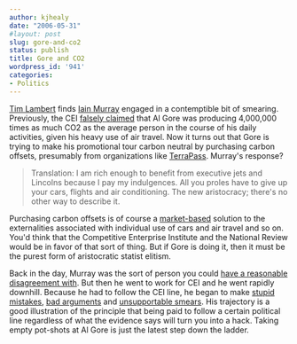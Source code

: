 ```yaml
---
author: kjhealy
date: "2006-05-31"
#layout: post
slug: gore-and-co2
status: publish
title: Gore and CO2
wordpress_id: '941'
categories:
- Politics
---
```


[Tim Lambert](http://scienceblogs.com/deltoid/2006/05/you_call_it_lying_cei_calls_it.php) finds [Iain Murray](http://corner.nationalreview.com/post/?q=OTVlODk1YWJlMmRlMGY2ZmI4ZDI2MmNlODJhNjA2YmM) engaged in a contemptible bit of smearing. Previously, the CEI [falsely claimed](http://scienceblogs.com/deltoid/2006/05/cei_exaggerates_by_a_factor_of.php) that Al Gore was producing 4,000,000 times as much CO2 as the average person in the course of his daily activities, given his heavy use of air travel. Now it turns out that Gore is trying to make his promotional tour carbon neutral by purchasing carbon offsets, presumably from organizations like [TerraPass](http://www.terrapass.com/). Murray's response?

> Translation: I am rich enough to benefit from executive jets and Lincolns because I pay my indulgences. All you proles have to give up your cars, flights and air conditioning. The new aristocracy; there's no other way to describe it.

Purchasing carbon offsets is of course a [market-based](http://www.terrapass.com/faq.html#13) solution to the externalities associated with individual use of cars and air travel and so on. You'd think that the Competitive Enterprise Institute and the National Review would be in favor of that sort of thing. But if Gore is doing it, then it must be the purest form of aristocratic statist elitism.

Back in the day, Murray was the sort of person you could [have a reasonable disagreement with](http://www.kieranhealy.org/blog/archives/2002/09/19/crime-and-punishment-part-3/). But then he went to work for CEI and he went rapidly downhill. Because he had to follow the CEI line, he began to make [stupid mistakes](http://crookedtimber.org/2003/07/10/the-cost-of-emission-control/), [bad arguments](http://crookedtimber.org/2003/12/29/uncertain-science/) and [unsupportable smears](http://crookedtimber.org/2003/11/04/annals-of-premature-accusations/). His trajectory is a good illustration of the principle that being paid to follow a certain political line regardless of what the evidence says will turn you into a hack. Taking empty pot-shots at Al Gore is just the latest step down the ladder.
